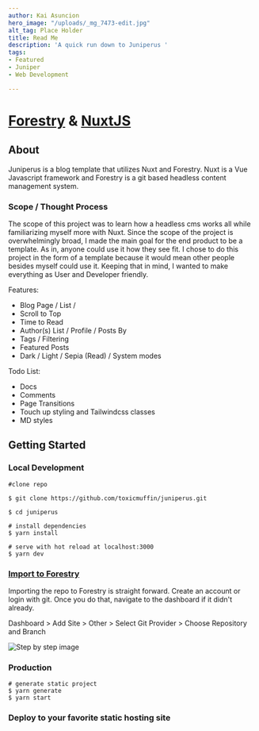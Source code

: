 ```yaml
---
author: Kai Asuncion
hero_image: "/uploads/_mg_7473-edit.jpg"
alt_tag: Place Holder
title: Read Me
description: 'A quick run down to Juniperus '
tags:
- Featured
- Juniper
- Web Development

---
```

# [Forestry](https://forestry.io) & [NuxtJS](https://nuxtjs.org)

## About

Juniperus is a blog template that utilizes Nuxt and Forestry. Nuxt is a Vue Javascript framework and Forestry is a git based headless content management system.

### Scope / Thought Process

The scope of this project was to learn how a headless cms works all while familiarizing myself more with Nuxt. Since the scope of the project is overwhelmingly broad, I made the main goal for the end product to be a template. As in, anyone could use it how they see fit. I chose to do this project in the form of a template because it would mean other people besides myself could use it. Keeping that in mind, I wanted to make everything as User and Developer friendly.

Features:

* Blog Page / List /
* Scroll to Top
* Time to Read
* Author(s) List / Profile / Posts By
* Tags / Filtering
* Featured Posts
* Dark / Light / Sepia (Read) / System modes

Todo List:

* Docs
* Comments
* Page Transitions
* Touch up styling and Tailwindcss classes
* MD styles

## Getting Started

### Local Development

    #clone repo
    
    $ git clone https://github.com/toxicmuffin/juniperus.git
    
    $ cd juniperus
    
    # install dependencies
    $ yarn install
    
    # serve with hot reload at localhost:3000
    $ yarn dev

### [Import to Forestry](https://forestry.io/docs/quickstart/setup-site)

Importing the repo to Forestry is straight forward. Create an account or login with git. Once you do that, navigate to the dashboard if it didn't already.

Dashboard > Add Site > Other > Select Git Provider > Choose Repository and Branch

![Step by step image](/uploads/instructions_unclear.jpg "Instructions Unclear")

### Production

    # generate static project
    $ yarn generate
    $ yarn start

### Deploy to your favorite static hosting site
